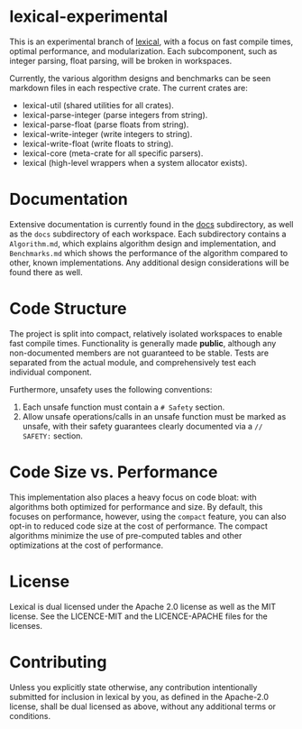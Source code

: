 lexical-experimental
====================

This is an experimental branch of [lexical](https://github.com/Alexhuszagh/rust-lexical), with a focus on fast compile times, optimal performance, and modularization. Each subcomponent, such as integer parsing, float parsing, will be broken in workspaces.

Currently, the various algorithm designs and benchmarks can be seen markdown files in each respective crate. The current crates are:

- lexical-util (shared utilities for all crates).
- lexical-parse-integer (parse integers from string).
- lexical-parse-float (parse floats from string).
- lexical-write-integer (write integers to string).
- lexical-write-float (write floats to string).
- lexical-core (meta-crate for all specific parsers).
- lexical (high-level wrappers when a system allocator exists).

# Documentation

Extensive documentation is currently found in the [docs](/docs) subdirectory, as well as the `docs` subdirectory of each workspace. Each subdirectory contains a `Algorithm.md`, which explains algorithm design and implementation, and `Benchmarks.md` which shows the performance of the algorithm compared to other, known implementations. Any additional design considerations will be found there as well.

# Code Structure

The project is split into compact, relatively isolated workspaces to enable fast compile times. Functionality is generally made **public**, although any non-documented members are not guaranteed to be stable. Tests are separated from the actual module, and comprehensively test each individual component.

Furthermore, unsafety uses the following conventions:

1. Each unsafe function must contain a `# Safety` section.
2. Allow unsafe operations/calls in an unsafe function must be marked as unsafe, with their safety guarantees clearly documented via a `// SAFETY:` section.

# Code Size vs. Performance

This implementation also places a heavy focus on code bloat: with algorithms both optimized for performance and size. By default, this focuses on performance, however, using the `compact` feature, you can also opt-in to reduced code size at the cost of performance. The compact algorithms minimize the use of pre-computed tables and other optimizations at the cost of performance.

# License

Lexical is dual licensed under the Apache 2.0 license as well as the MIT license. See the LICENCE-MIT and the LICENCE-APACHE files for the licenses.

# Contributing

Unless you explicitly state otherwise, any contribution intentionally submitted for inclusion in lexical by you, as defined in the Apache-2.0 license, shall be dual licensed as above, without any additional terms or conditions.
